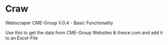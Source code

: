 # Craw
 Webscraper CME-Group
 V.0.4 - Basic Functionality
 
 Use this to get the data from CME-Group Websites & theice.com and add it to an Excel-File
